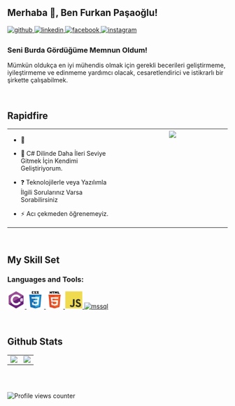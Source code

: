 ## Merhaba 👋, Ben Furkan Paşaoğlu!  
  

<a href="https://github.com/furkanpasaoglu" target="_blank">
<img src=https://img.shields.io/badge/github-%2324292e.svg?&style=for-the-badge&logo=github&logoColor=white alt=github style="margin-bottom: 5px;" />
</a>
<a href="https://www.linkedin.com/in/furkanpaşaoğlu" target="_blank">
<img src=https://img.shields.io/badge/linkedin-%231E77B5.svg?&style=for-the-badge&logo=linkedin&logoColor=white alt=linkedin style="margin-bottom: 5px;" />
</a>
<a href="https://www.facebook.com/Furkan.Pasaoglu.47" target="_blank">
<img src=https://img.shields.io/badge/facebook-%232E87FB.svg?&style=for-the-badge&logo=facebook&logoColor=white alt=facebook style="margin-bottom: 5px;" />
</a>
<a href="https://instagram.com/furkan.pasaoglu" target="_blank">
<img src=https://img.shields.io/badge/instagram-%23000000.svg?&style=for-the-badge&logo=instagram&logoColor=white alt=instagram style="margin-bottom: 5px;" />
</a>  
  



### Seni Burda Gördüğüme Memnun Oldum!  
Mümkün oldukça en iyi mühendis olmak için gerekli becerileri geliştirmeme, iyileştirmeme ve edinmeme yardımcı olacak, cesaretlendirici ve istikrarlı bir şirkette çalışabilmek.  
  

<br/>  


## Rapidfire  
<table><tr><td valign="top" width="50%">

- 🔭 
  

- 🌱 C# Dilinde Daha İleri Seviye Gitmek İçin Kendimi Geliştiriyorum.  
  

- ❓ Teknolojilerle veya Yazılımla İlgili Sorularınız Varsa Sorabilirsiniz  
  

- ⚡ Acı çekmeden öğrenemeyiz.  


</td><td valign="top" width="50%">

<div align="center">
<img src="https://rishavanand.github.io/static/images/greetings.gif" align="center" style="width: 100%" />
</div>  


</td></tr></table>  

<br/>  


## My Skill Set  

<h3 align="left">Languages and Tools:</h3>
<p align="left"> 
 <a href="https://www.w3schools.com/cs/" target="_blank"> <img src="https://raw.githubusercontent.com/devicons/devicon/master/icons/csharp/csharp-original.svg" alt="csharp" width="40" height="40"/> </a> 
  <a href="https://www.w3schools.com/css/" target="_blank"> <img src="https://raw.githubusercontent.com/devicons/devicon/master/icons/css3/css3-original-wordmark.svg" alt="css3" width="40" height="40"/> </a> 
  <a href="https://www.w3.org/html/" target="_blank"> <img src="https://raw.githubusercontent.com/devicons/devicon/master/icons/html5/html5-original-wordmark.svg" alt="html5" width="40" height="40"/> </a> 
  <a href="https://developer.mozilla.org/en-US/docs/Web/JavaScript" target="_blank"> <img src="https://raw.githubusercontent.com/devicons/devicon/master/icons/javascript/javascript-original.svg" alt="javascript" width="40" height="40"/> </a> 
  <a href="https://www.microsoft.com/en-us/sql-server" target="_blank"> <img src="https://upload.wikimedia.org/wikipedia/de/8/8c/Microsoft_SQL_Server_Logo.svg" alt="mssql" width="40" height="40"/> </a> 
  </p>



<br/>  




## Github Stats  
<table><tr><td valign="top" width="50%">

<img src="https://github-readme-stats.vercel.app/api?username=furkanpasaoglu&show_icons=true&count_private=true&hide_border=true" align="left" style="width: 100%" />

</td><td valign="top" width="50%">

<img src="https://github-readme-stats.vercel.app/api/top-langs/?username=furkanpasaoglu&hide_border=true&layout=compact" align="left" style="width: 100%" />

</td></tr></table>  

<br/>  

  

<br/>  

![Profile views counter](https://komarev.com/ghpvc/?username=furkanpasaoglu&&style=flat-square)  
  

<br/>  


<br />
